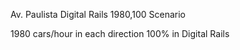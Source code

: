 Av. Paulista Digital Rails 1980,100 Scenario

1980 cars/hour in each direction
100% in Digital Rails